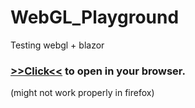 # WebGL_Playground
Testing webgl + blazor


### [>>Click<<](https://alordash.github.io/WebGL_Playground/publish/wwwroot/) to open in your browser.  
(might not work properly in firefox)
